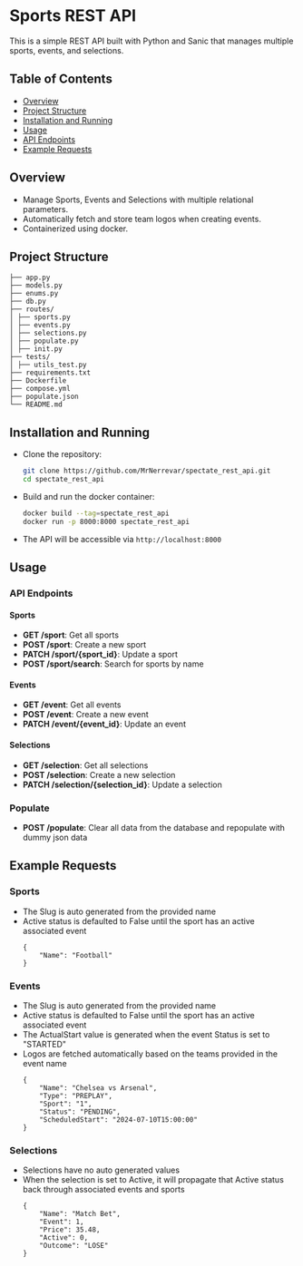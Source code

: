 # Sports REST API

This is a simple REST API built with Python and Sanic that manages multiple sports, events, and selections.

## Table of Contents
- [Overview](#overview)
- [Project Structure](#project-structure)
- [Installation and Running](#installation-and-running)
- [Usage](#usage)
- [API Endpoints](#api-endpoints)
- [Example Requests](#example-requests)

## Overview
- Manage Sports, Events and Selections with multiple relational parameters.
- Automatically fetch and store team logos when creating events.
- Containerized using docker.

## Project Structure
````
├── app.py 
├── models.py
├── enums.py
├── db.py
├── routes/
│ ├── sports.py
│ ├── events.py
│ ├── selections.py
│ ├── populate.py
│ ├── init.py
├── tests/
│ ├── utils_test.py
├── requirements.txt
├── Dockerfile
├── compose.yml
├── populate.json
└── README.md
````

## Installation and Running
- Clone the repository:
    ```sh
    git clone https://github.com/MrNerrevar/spectate_rest_api.git
    cd spectate_rest_api
    ```
- Build and run the docker container:
    ```sh
    docker build --tag=spectate_rest_api
    docker run -p 8000:8000 spectate_rest_api
    ```
- The API will be accessible via `http://localhost:8000`


## Usage
### API Endpoints

#### Sports
- **GET /sport**: Get all sports
- **POST /sport**: Create a new sport
- **PATCH /sport/{sport_id}**: Update a sport
- **POST /sport/search**: Search for sports by name

#### Events
- **GET /event**: Get all events
- **POST /event**: Create a new event
- **PATCH /event/{event_id}**: Update an event

#### Selections
- **GET /selection**: Get all selections
- **POST /selection**: Create a new selection
- **PATCH /selection/{selection_id}**: Update a selection

### Populate
- **POST /populate**: Clear all data from the database and repopulate with dummy json data

## Example Requests
### Sports
- The Slug is auto generated from the provided name
- Active status is defaulted to False until the sport has an active associated event
    ```
    {
        "Name": "Football"
    }
    ```

### Events
- The Slug is auto generated from the provided name
- Active status is defaulted to False until the sport has an active associated event
- The ActualStart value is generated when the event Status is set to "STARTED"
- Logos are fetched automatically based on the teams provided in the event name
    ```
    {
        "Name": "Chelsea vs Arsenal",
        "Type": "PREPLAY",
        "Sport": "1",
        "Status": "PENDING",
        "ScheduledStart": "2024-07-10T15:00:00"
    }
    ```

### Selections
- Selections have no auto generated values
- When the selection is set to Active, it will propagate that Active status back through associated events and sports
    ```
    {
        "Name": "Match Bet",
        "Event": 1,
        "Price": 35.48,
        "Active": 0,
        "Outcome": "LOSE"
    }
    ```
